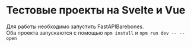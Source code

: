 # Тестовые проекты на Svelte и Vue

Для работы необходимо запустить FastAPIBarebones.<br> 
Оба проекта запускаются с помощью `npm install` и `npm run dev -- --open`
